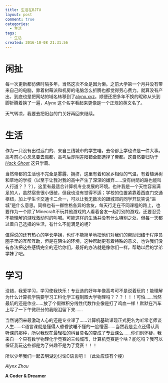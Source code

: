 ```yaml
---
title: 生活在BJTU
layout: post
comment: true
categories:
  - 生活
tags:
  - 生活
created: 2016-10-08 21:31:56
---
```

# 闲扯

每一次更新都仿佛时隔多年，当然这次不全是因为懒。之前大学第一个月并没有带来自己的电脑，靠着树莓派和机房的电脑怎么折腾也都觉得劳心费力。就算没有产出，到底也是把网站的域名转移到了[alynx.xyz](https://alynx.xyz/)。顺便还把多年不换的昵称从头到脚折腾着换了一遍，*Alynx* 这个名字看起来更像是一个正规的英文名了。

天气转凉，我要去把阳台的门关好再回来继续。

<!--more-->

# 生活

作为一只没有出过远门的、来自三线城市的学生喵，去帝都上学也许是一件大事。高考前心心念念要去魔都，高考后却阴差阳错全部选择了帝都。这自然要归功于 *[Hack Ghost](http://hackghost.com/)* 这只学霸。

当然帝都的生活也不完全是雾霾、拥挤，这里有着和家乡相似的气温，有着植满树和草地的学校（以至于让我对我的高中产生了深深的嫌弃……没有树荫的路也能叫人行道？？？），这里有最适合计算机专业发展的环境。也许我是一个天性容易满足的人，虽然宿舍很小很破，但我也没有觉得不适；学校的位置紧靠着西直门交通枢纽，加上学生卡交通卡二合一，可以让我无数次的跟城郊的同学开玩笑说“进城”是什么意思。同样也有一群性格各异的舍友，每天行走在不同课程的路上，也要作为一个除了Minecraft不玩其他游戏的人看着舍友一起打别的游戏，还要忍受不能理解的游戏激动时的叫喊。可能这样的生活并没有什么特别之处，但每一天都过着自己选择的生活，有什么不能满足的呢?

值得说的还有热心的学长学姐，也许不能简单地把他们对我们的帮助归结于程序员圈子里的互帮互助，但是在陌生的环境，这种帮助更有着特殊的意义，也许我们没有办法把这些感情完全的还给你们，最好的办法就是像你们一样，帮助以后的学弟学妹了吧。

# 学习

没错，我爱学习，学习使我快乐！专业选的好年年像高考可不是说着玩的！能理解为什么计算机学院要学习工科化学工程制图大学物理吗？？？！！！可怕……当然最坑的还是作业……放了个假微积分线性代数作业像是打了鸡血一样！默默在汽车上写了一下午微积分的我眼泪留下来……

当然说回来最激动人心的还是专业课了……计算机基础课现正式更名为听常老师谈人生……C语言课就是懂得人昏昏欲睡不懂的一脸懵逼……当然我是会点还得认真听课的那种，所以我现在最轻松的科目莫名的变成了专业课么……你们别怀疑，我来自一个只有数学物理化学竞赛的三线城市，计算机竞赛是个啥？能吃吗？我可以保证我玩这些都是为了兴趣不是为了竞赛！！！

所以少年我们一起去明湖边讨论C语言吧！（此处应该有个梗）

*Alynx Zhou*

**A Coder & Dreamer**
